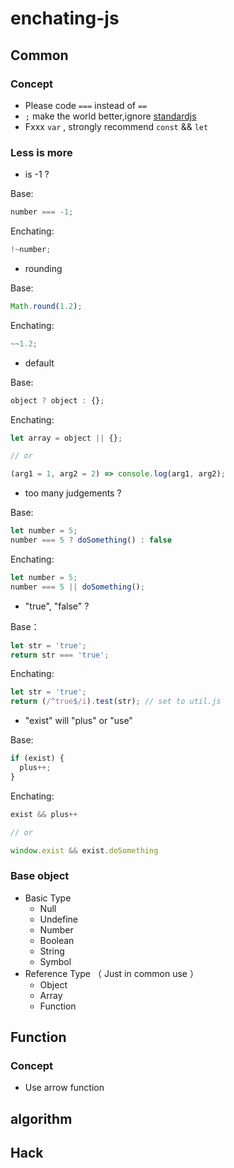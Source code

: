 # enchating-js


## Common

### Concept
* Please code `===` instead of  `==`
* `;` make the world better,ignore [standardjs](https://standardjs.com/)
* Fxxx  `var` , strongly recommend `const` && `let`


### Less is more


* is -1 ?

Base:

```javascript
number === -1;
```

Enchating:
```javascript
!~number;
```

* rounding



Base:

```javascript
Math.round(1.2);
```

Enchating:

```javascript
~~1.2;
```

* default

Base:

```javascript
object ? object : {};
```

Enchating:

```javascript
let array = object || {};

// or

(arg1 = 1, arg2 = 2) => console.log(arg1, arg2);
```

* too many judgements ?

Base:

```javascript
let number = 5;
number === 5 ? doSomething() : false
```

Enchating:

```javascript
let number = 5;
number === 5 || doSomething();
```

* "true", "false" ?

Base：

```javascript
let str = 'true';
return str === 'true';
```

Enchating:

```Javascript
let str = 'true';
return (/^true$/i).test(str); // set to util.js
```

* "exist" will "plus" or "use"

Base:

```javascript
if (exist) {
  plus++;
}
```

Enchating:

```javascript
exist && plus++

// or

window.exist && exist.doSomething
```



### Base object

* Basic Type
  * Null
  * Undefine
  * Number
  * Boolean
  * String
  * Symbol
* Reference Type （ Just in common use ）
  * Object
  * Array
  * Function



## Function

### Concept

* Use arrow function



## algorithm







## Hack


